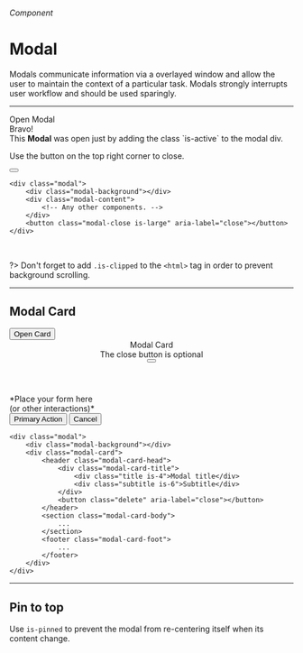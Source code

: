 <h6 class="subtitle is-5 has-text-grey">Component</h6><h1 class="title is-1 has-text-weight-bold">Modal</h1>
<p class="subtitle is-5"><span class="has-text-weight-semibold">Modals</span> communicate information via a overlayed window and allow the user to maintain the context of a particular task. Modals strongly interrupts user workflow and should be used sparingly.</span></p>

<hr class="is-visible is-large">


<div class="box is-well is-large has-text-centered is-marginless">
    <div onclick="openModal('')" class="button is-primary">Open Modal</div>
</div>
<div id="js-modal" class="modal">
    <div class="modal-background" onclick="closeModal('')"></div>
    <div class="modal-content">
        <div class="box is-white is-relaxed has-text-centered">
            <div class="title is-spaced is-2">Bravo!</div>
            <div class="subtitle is-6">This <strong>Modal</strong> was open just by adding the class `is-active` to the modal div.</div>
            <p class="has-text-grey has-text-weight-semibold">Use the button on the top right corner to close.</p>
        </div>
    </div>
    <button onclick="closeModal('')" class="modal-close is-large" aria-label="close"></button>
</div>

    <div class="modal">
        <div class="modal-background"></div>
        <div class="modal-content">
            <!-- Any other components. -->
        </div>
        <button class="modal-close is-large" aria-label="close"></button>
    </div>

<br>

?> Don't forget to add `.is-clipped` to the `<html>` tag in order to prevent background scrolling.

<hr class="is-large is-visible">

<h2 class="title is-4">Modal Card</h2>

<div class="box is-well is-large has-text-centered is-marginless">
    <button onclick="openModal(1)" class="button">Open Card</button>
</div>
<div id="js-modal1" class="modal">
    <div class="modal-background"></div>
    <div class="modal-card">
        <header class="modal-card-head">
            <div class="modal-card-title">
                <div class="title is-4">Modal Card</div>
                 <div class="subtitle is-6 has-text-grey">The close button is optional</div>
            </div>
            <button onclick="closeModal(1)" class="delete" aria-label="close"></button>
        </header>
        <section class="modal-card-body has-text-centered">
            <div class="box is-white">*Place your form here<br>(or other interactions)*</div>
        </section>
        <footer class="modal-card-foot">
            <button class="button is-primary">Primary Action</button>
            <button  onclick="closeModal(1)" class="button is-secondary">Cancel</button>
        </footer>
    </div>
</div>

    <div class="modal">
        <div class="modal-background"></div>
        <div class="modal-card">
            <header class="modal-card-head">
                <div class="modal-card-title">
                    <div class="title is-4">Modal title</div>
                    <div class="subtitle is-6">Subtitle</div>
                </div>
                <button class="delete" aria-label="close"></button>
            </header>
            <section class="modal-card-body">
                ...
            </section>
            <footer class="modal-card-foot">
                ...
            </footer>
        </div>
    </div>

<hr class="is-large is-visible">

<h2 class="title is-4">Pin to top</h2>

Use `is-pinned` to prevent the modal from re-centering itself when its content change.
